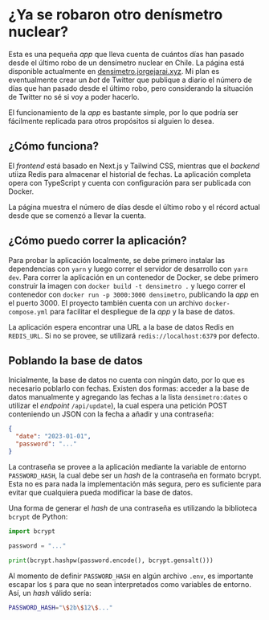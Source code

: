 # ¿Ya se robaron otro denísmetro nuclear?

Esta es una pequeña *app* que lleva cuenta de cuántos días han pasado desde el último robo de un densímetro nuclear en Chile. La página está disponible actualmente en [densimetro.jorgejarai.xyz](https://densimetro.jorgejarai.xyz). Mi plan es eventualmente crear un *bot* de Twitter que publique a diario el número de días que han pasado desde el último robo, pero considerando la situación de Twitter no sé si voy a poder hacerlo.

El funcionamiento de la *app* es bastante simple, por lo que podría ser fácilmente replicada para otros propósitos si alguien lo desea.

## ¿Cómo funciona?

El *frontend* está basado en Next.js y Tailwind CSS, mientras que el *backend* utiiza Redis para almacenar el historial de fechas. La aplicación completa opera con TypeScript y cuenta con configuración para ser publicada con Docker.

La página muestra el número de días desde el último robo y el récord actual desde que se comenzó a llevar la cuenta.

## ¿Cómo puedo correr la aplicación?

Para probar la aplicación localmente, se debe primero instalar las dependencias con `yarn` y luego correr el servidor de desarrollo con `yarn dev`. Para correr la aplicación en un contenedor de Docker, se debe primero construir la imagen con `docker build -t densimetro .` y luego correr el contenedor con `docker run -p 3000:3000 densimetro`, publicando la *app* en el puerto 3000. El proyecto también cuenta con un archivo `docker-compose.yml` para facilitar el despliegue de la *app* y la base de datos.

La aplicación espera encontrar una URL a la base de datos Redis en `REDIS_URL`. Si no se provee, se utilizará `redis://localhost:6379` por defecto.

## Poblando la base de datos

Inicialmente, la base de datos no cuenta con ningún dato, por lo que es necesario poblarlo con fechas. Existen dos formas: acceder a la base de datos manualmente y agregando las fechas a la lista `densimetro:dates` o utilizar el *endpoint* `/api/update`), la cual espera una petición POST conteniendo un JSON con la fecha a añadir y una contraseña:

```json
{
  "date": "2023-01-01",
  "password": "..."
}
```

La contraseña se provee a la aplicación mediante la variable de entorno `PASSWORD_HASH`, la cual debe ser un *hash* de la contraseña en formato bcrypt. Esta no es para nada la implementación más segura, pero es suficiente para evitar que cualquiera pueda modificar la base de datos.

Una forma de generar el *hash* de una contraseña es utilizando la biblioteca `bcrypt` de Python:

```python
import bcrypt

password = "..."

print(bcrypt.hashpw(password.encode(), bcrypt.gensalt()))
```

Al momento de definir `PASSWORD_HASH` en algún archivo `.env`, es importante escapar los `$` para que no sean interpretados como variables de entorno. Así, un *hash* válido sería:

```bash
PASSWORD_HASH="\$2b\$12\$..."
```
